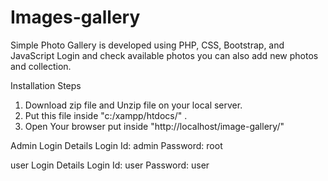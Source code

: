 # Images-gallery
Simple Photo Gallery is developed using PHP, CSS, Bootstrap, and JavaScript
Login and check available photos you can also add new photos and collection.

Installation Steps
1. Download zip file and Unzip file on your local server.
2. Put this file inside "c:/xampp/htdocs/" .
4. Open Your browser put inside "http://localhost/image-gallery/"

Admin Login Details
Login Id: admin
Password: root

user Login Details
Login Id: user
Password: user
